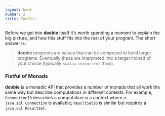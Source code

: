```yaml
---
layout: book
number: 2
title: Toolkit
---
```



Before we get into **doobie** itself it's worth spending a moment to explain the big picture, and how this stuff fits into the rest of your program. The short answer is:

> **doobie** programs are values that can be composed to build larger programs. Eventually these are interpreted into a target monad of your choice (typically `scalaz.concurrent.Task`).

### Fistful of Monads

**doobie** is a monadic API that provides a number of monads that all work the same way but describe computations in different contexts. For example, `ConnectionIO` describes a computation in a context where a `java.sql.Connection` is available; `ResultSetIO` is similar but requires a `java.sql.ResultSet`. 
